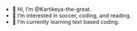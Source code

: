 - 👋 Hi, I’m @Kartikeya-the-great.
- 👀 I’m interested in soccer, coding, and reading.
- 🌱 I’m currently learning text based coding.
